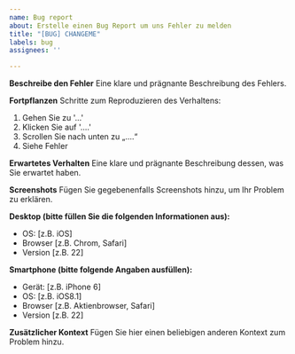 ```yaml
---
name: Bug report
about: Erstelle einen Bug Report um uns Fehler zu melden
title: "[BUG] CHANGEME"
labels: bug
assignees: ''

---
```


**Beschreibe den Fehler**
Eine klare und prägnante Beschreibung des Fehlers.

**Fortpflanzen**
Schritte zum Reproduzieren des Verhaltens:
1. Gehen Sie zu '...'
2. Klicken Sie auf '....'
3. Scrollen Sie nach unten zu „....“
4. Siehe Fehler

**Erwartetes Verhalten**
Eine klare und prägnante Beschreibung dessen, was Sie erwartet haben.

**Screenshots**
Fügen Sie gegebenenfalls Screenshots hinzu, um Ihr Problem zu erklären.

**Desktop (bitte füllen Sie die folgenden Informationen aus):**
  - OS: [z.B. iOS]
  - Browser [z.B. Chrom, Safari]
  - Version [z.B. 22]

**Smartphone (bitte folgende Angaben ausfüllen):**
  - Gerät: [z.B. iPhone 6]
  - OS: [z.B. iOS8.1]
  - Browser [z.B. Aktienbrowser, Safari]
  - Version [z.B. 22]

**Zusätzlicher Kontext**
Fügen Sie hier einen beliebigen anderen Kontext zum Problem hinzu.
